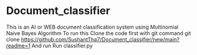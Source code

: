 # Document_classifier
This is an AI or WEB document classification system using Multinomial Naive Bayes Algorithm 
To run this 
Clone the code first with git command
git clone https://github.com/SushantTha7/Document_classifier/new/main?readme=1
And run
Run classifier.py
